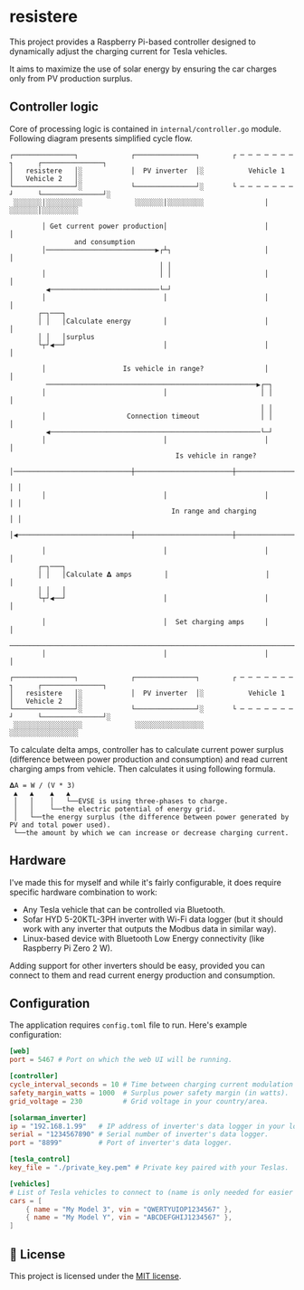 # resistere

This project provides a Raspberry Pi-based controller designed to dynamically adjust the charging current for Tesla vehicles.

It aims to maximize the use of solar energy by ensuring the car charges only from PV production surplus.

## Controller logic

Core of processing logic is contained in `internal/controller.go` module. Following diagram presents simplified cycle flow.

```
┌───────────────┐             ┌───────────────┐        ┌ ─ ─ ─ ─ ─ ─ ─ ┐      ┌───────────────┐
│   resistere   │░            │  PV inverter  │░           Vehicle 1          │   Vehicle 2   │░
└───────────────┘░            └───────────────┘░       └ ─ ─ ─ ─ ─ ─ ─ ┘      └───────────────┘░
 ░░░░░░░│░░░░░░░░░             ░░░░░░░│░░░░░░░░░               │               ░░░░░░░│░░░░░░░░░

        │ Get current power production│                        │                      │
                and consumption
        │───────────────────────────▶┌┴┐                       │                      │
                                     │ │
        │                            │ │                       │                      │
         ◀───────────────────────────└─┘
        │                             │                        │                      │
       ┌─┐───┐
       │ │   │Calculate energy        │                        │                      │
       │ │   │surplus
       └┬┘◀──┘                        │                        │                      │

        │                   Is vehicle in range?               │                      │
         ────────────────────────────────────────────────────▶┌─┐
        │                             │                       │ │                     │
                                                              │ │
        │                    Connection timeout               │ │                     │
         ◀────────────────────────────────────────────────────└─┘
        │                             │                        │                      │
                                         Is vehicle in range?
        │─────────────────────────────┼────────────────────────┼────────────────────▶┌┴┐
                                                                                     │ │
        │                             │                        │                     │ │
                                        In range and charging                        │ │
        │◀────────────────────────────┼────────────────────────┼─────────────────────└┬┘

        │                             │                        │                      │
       ┌─┐───┐
       │ │   │Calculate 𝚫 amps        │                        │                      │
       │ │   │
       └┬┘◀──┘                        │                        │                      │

        │                             │  Set charging amps     │                      │
         ────────────────────────────────────────────────────────────────────────────▶
        │                             │                        │                      │

┌───────────────┐             ┌───────────────┐        ┌ ─ ─ ─ ─ ─ ─ ─ ┐      ┌───────────────┐
│   resistere   │░            │  PV inverter  │░           Vehicle 1          │   Vehicle 2   │░
└───────────────┘░            └───────────────┘░       └ ─ ─ ─ ─ ─ ─ ─ ┘      └───────────────┘░
 ░░░░░░░░░░░░░░░░░             ░░░░░░░░░░░░░░░░░                               ░░░░░░░░░░░░░░░░░
```

To calculate delta amps, controller has to calculate current power surplus (difference between power production and consumption) and read current charging amps from vehicle. Then calculates it using following formula.

```
𝚫A = W / (V * 3)
 ▲   ▲    ▲   ▲
 │   │    │   └──EVSE is using three-phases to charge.
 │   │    └──the electric potential of energy grid.
 │   └──the energy surplus (the difference between power generated by PV and total power used).
 └──the amount by which we can increase or decrease charging current.
```

## Hardware

I've made this for myself and while it's fairly configurable, it does require specific hardware combination to work:

- Any Tesla vehicle that can be controlled via Bluetooth.
- Sofar HYD 5-20KTL-3PH inverter with Wi-Fi data logger (but it should work with any inverter that outputs the Modbus data in similar way).
- Linux-based device with Bluetooth Low Energy connectivity (like Raspberry Pi Zero 2 W).

Adding support for other inverters should be easy, provided you can connect to them and read current energy production and consumption.

## Configuration

The application requires `config.toml` file to run. Here's example configuration:

```toml
[web]
port = 5467 # Port on which the web UI will be running.

[controller]
cycle_interval_seconds = 10 # Time between charging current modulation (in seconds).
safety_margin_watts = 1000  # Surplus power safety margin (in watts).
grid_voltage = 230          # Grid voltage in your country/area.

[solarman_inverter]
ip = "192.168.1.99"   # IP address of inverter's data logger in your local network.
serial = "1234567890" # Serial number of inverter's data logger.
port = "8899"         # Port of inverter's data logger.

[tesla_control]
key_file = "./private_key.pem" # Private key paired with your Teslas.

[vehicles]
# List of Tesla vehicles to connect to (name is only needed for easier identification in logs).
cars = [
    { name = "My Model 3", vin = "QWERTYUIOP1234567" },
    { name = "My Model Y", vin = "ABCDEFGHIJ1234567" },
]
```

## 📝 License

This project is licensed under the [MIT license](LICENSE).
